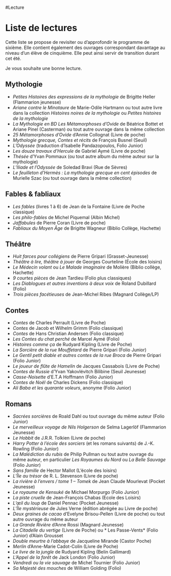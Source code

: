#Lecture

# Liste de lectures

Cette liste se propose de revisiter ou d’approfondir le programme de sixième. Elle contient également des ouvrages correspondant davantage au niveau d’un élève de cinquième. Elle peut ainsi servir de transition durant cet été.

Je vous souhaite une bonne lecture.

## Mythologie

- *Petites Histoires des expressions de la mythologie* de Brigitte Heller (Flammarion jeunesse)
- *Ariane contre le Minotaure* de Marie-Odile Hartmann ou tout autre livre dans la collection *Histoires noires de la mythologie* ou *Petites histoires de la mythologie*
- *La Mythologie en BD Les Métamorphoses d’Ovide* de Béatrice Bottet et Ariane Pinel (Casterman) ou tout autre ouvrage dans la même collection
- *25 Métamorphoses d’Ovide* d’Annie Collognat (Livre de poche)
- *Mythologie grecque, Contes et récits* de François Busnel (Seuil)
- *L’Odyssée* (traduction d’Isabelle Pandazopoulos, Folio Junior)
- *Les douze travaux d’Hercule* de Gabriel Aymé (Livre de poche)
- *Thésée* d’Yvan Pommaux (ou tout autre album du même auteur sur la mythologie)
- *L’Iliade et l’Odyssée* de Soledad Bravi (Rue de Sèvres)
- *Le feuilleton d’Hermès : La mythologie grecque en cent épisodes* de Murielle Szac (ou tout ouvrage dans la même collection)

## Fables & fabliaux
- *Les fables* (livres 1 à 6) de Jean de la Fontaine (Livre de Poche classique)
- *Les philo-fables* de Michel Piquemal (Albin Michel)
- *Jaffabules* de Pierre Coran (Livre de poche)
- *Fabliaux du Moyen Âge* de Brigitte Wagneur (Biblio Collège, Hachette)

## Théâtre
- *Huit farces pour collégiens* de Pierre Gripari (Grasset-Jeunesse)
- *Théâtre à lire, théâtre à jouer* de Georges Courteline (École des loisirs)
- *Le Médecin volant* ou *Le Malade imaginaire* de Molière (Biblio collège, Hachette)
- *9 courtes pièces* de Jean Tardieu (Folio plus classiques)
- *Les Diablogues et autres inventions à deux voix* de Roland Dubillard (Folio)
- *Trois pièces facétieuses* de Jean-Michel Ribes (Magnard Collège/LP)

## Contes
- *Contes* de Charles Perrault (Livre de Poche)
- *Contes* de Jacob et Wilhelm Grimm (Folio classique)
- *Contes* de Hans Christian Andersen (Folio classique)
- *Les Contes du chat perché* de Marcel Aymé (Folio)
- *Histoires comme ça* de Rudyard Kipling (Livre de Poche)
- *La Sorcière de la rue Mouffetard* de Pierre Gripari (Folio Junior)
- *Le Gentil petit diable et autres contes de la rue Broca* de Pierre Gripari (Folio Junior)
- *Le joueur de flûte de Hamelin* de Jacques Cassabois (Livre de Poche)
- *Contes de Russie* d’Yvan Yakovlévitch Bilibine (Seuil Jeunesse)
- *Casse-Noisette* d’E.T.A Hoffmann (Folio Junior)
- *Contes de Noël* de Charles Dickens (Folio classique)
- *Ali Baba et les quarante voleurs*, anonyme (Folio Junior)

## Romans
- *Sacrées sorcières* de Roald Dahl ou tout ouvrage du même auteur (Folio Junior)
- *Le merveilleux voyage de Nils Holgerson* de Selma Lagerlöf (Flammarion Jeunesse)
- *Le Hobbit* de J.R.R. Tolkien (Livre de poche)
- *Harry Potter à l’école des sorciers* (et les romans suivants) de J.-K. Rowling (Folio Junior)
- *La Malédiction du rubis* de Philip Pullman ou tout autre ouvrage du même auteur, en particulier *Les Royaumes du Nord* ou *La Belle Sauvage* (Folio Junior)
- *Sans famille* de Hector Mallot (L’école des loisirs)
- *L’Île au trésor* de R. L. Stevenson (Livre de poche)
- *La rivière à l’envers / tome 1 – Tomek* de Jean Claude Mourlevat (Pocket Jeunesse)
- *Le royaume de Kensuké* de Michael Morpurgo (Folio Junior)
- *La piste cruelle* de Jean-François Chabas (Ecole des Loisirs)
- *L’œil du loup* de Daniel Pennac (Pocket Jeunesse)
- *L’Île mystérieuse* de Jules Verne (édition abrégée au Livre de poche)
- *Deux graines de cacao* d’Evelyne Brisou-Pellen (Livre de poche) ou tout autre ouvrage du même auteur
- *La Grande Rivière* d’Anne Rossi (Magnard Jeunesse)
- *La Citadelle du vertige* (Livre de Poche) ou * Les Passe-Vents* (Folio Junior) d’Alain Grousset
- *Double meurtre à l’abbaye* de Jacqueline Mirande (Castor Poche)
- *Merlin* d’Anne-Marie Cadot-Colin (Livre de Poche)
- *Le livre de la jungle* de Rudyard Kipling (Belin Gallimard)
- *L’Appel de la forêt* de Jack London (Folio Junior)
- *Vendredi ou la vie sauvage* de Michel Tournier (Folio Junior)
- *Sa Majesté des mouches* de William Golding (Folio)
